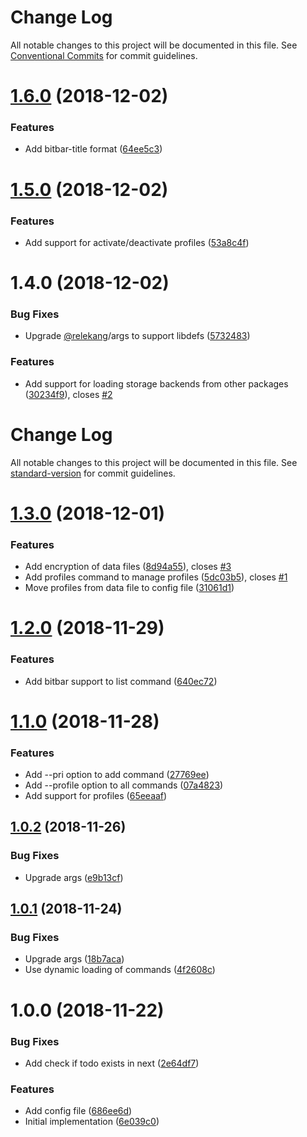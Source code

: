 # Change Log

All notable changes to this project will be documented in this file.
See [Conventional Commits](https://conventionalcommits.org) for commit guidelines.

# [1.6.0](https://github.com/relekang/todo/compare/@relekang/todo@1.5.0...@relekang/todo@1.6.0) (2018-12-02)


### Features

* Add bitbar-title format ([64ee5c3](https://github.com/relekang/todo/commit/64ee5c3))





# [1.5.0](https://github.com/relekang/todo/compare/@relekang/todo@1.4.0...@relekang/todo@1.5.0) (2018-12-02)


### Features

* Add support for activate/deactivate profiles ([53a8c4f](https://github.com/relekang/todo/commit/53a8c4f))





# 1.4.0 (2018-12-02)


### Bug Fixes

* Upgrade [@relekang](https://github.com/relekang)/args to support libdefs ([5732483](https://github.com/relekang/todo/commit/5732483))


### Features

* Add support for loading storage backends from other packages ([30234f9](https://github.com/relekang/todo/commit/30234f9)), closes [#2](https://github.com/relekang/todo/issues/2)





# Change Log

All notable changes to this project will be documented in this file. See [standard-version](https://github.com/conventional-changelog/standard-version) for commit guidelines.

<a name="1.3.0"></a>
# [1.3.0](https://github.com/relekang/todo/compare/v1.2.0...v1.3.0) (2018-12-01)


### Features

* Add encryption of data files ([8d94a55](https://github.com/relekang/todo/commit/8d94a55)), closes [#3](https://github.com/relekang/todo/issues/3)
* Add profiles command to manage profiles ([5dc03b5](https://github.com/relekang/todo/commit/5dc03b5)), closes [#1](https://github.com/relekang/todo/issues/1)
* Move profiles from data file to config file ([31061d1](https://github.com/relekang/todo/commit/31061d1))



<a name="1.2.0"></a>
# [1.2.0](https://github.com/relekang/todo/compare/v1.1.0...v1.2.0) (2018-11-29)


### Features

* Add bitbar support to list command ([640ec72](https://github.com/relekang/todo/commit/640ec72))



<a name="1.1.0"></a>
# [1.1.0](https://github.com/relekang/todo/compare/v1.0.2...v1.1.0) (2018-11-28)


### Features

* Add --pri option to add command ([27769ee](https://github.com/relekang/todo/commit/27769ee))
* Add --profile option to all commands ([07a4823](https://github.com/relekang/todo/commit/07a4823))
* Add support for profiles ([65eeaaf](https://github.com/relekang/todo/commit/65eeaaf))



<a name="1.0.2"></a>
## [1.0.2](https://github.com/relekang/todo/compare/v1.0.1...v1.0.2) (2018-11-26)


### Bug Fixes

* Upgrade args ([e9b13cf](https://github.com/relekang/todo/commit/e9b13cf))



<a name="1.0.1"></a>
## [1.0.1](https://github.com/relekang/todo/compare/v1.0.0...v1.0.1) (2018-11-24)


### Bug Fixes

* Upgrade args ([18b7aca](https://github.com/relekang/todo/commit/18b7aca))
* Use dynamic loading of commands ([4f2608c](https://github.com/relekang/todo/commit/4f2608c))



<a name="1.0.0"></a>
# 1.0.0 (2018-11-22)


### Bug Fixes

* Add check if todo exists in next ([2e64df7](https://github.com/relekang/todo/commit/2e64df7))


### Features

* Add config file ([686ee6d](https://github.com/relekang/todo/commit/686ee6d))
* Initial implementation ([6e039c0](https://github.com/relekang/todo/commit/6e039c0))
